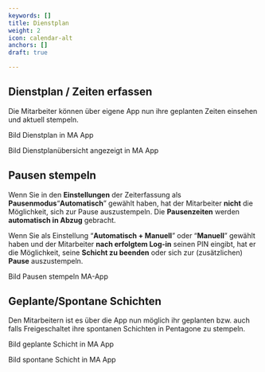 ```yaml
---
keywords: []
title: Dienstplan
weight: 2
icon: calendar-alt
anchors: []
draft: true

---
```

## Dienstplan / Zeiten erfassen

Die Mitarbeiter können über eigene App nun ihre geplanten Zeiten einsehen und aktuell stempeln.

Bild Dienstplan in MA App

Bild Dienstplanübersicht angezeigt in MA App

## Pausen stempeln

Wenn Sie in den **Einstellungen** der Zeiterfassung als **Pausenmodus**“**Automatisch**” gewählt haben, hat der Mitarbeiter **nicht** die Möglichkeit, sich zur Pause auszustempeln. Die **Pausenzeiten** werden **automatisch in Abzug** gebracht.

Wenn Sie als Einstellung “**Automatisch + Manuell**” oder “**Manuell**” gewählt haben und der Mitarbeiter **nach erfolgtem Log-in** seinen PIN eingibt, hat er die Möglichkeit, seine **Schicht zu beenden** oder sich zur (zusätzlichen) **Pause** auszustempeln.

Bild Pausen stempeln MA-App

## Geplante/Spontane Schichten

Den Mitarbeitern ist es über die App nun möglich ihr geplanten bzw. auch falls Freigeschaltet ihre spontanen Schichten in Pentagone zu stempeln.

Bild geplante Schicht in MA App

Bild spontane Schicht in MA App